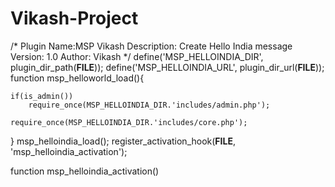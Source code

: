 # Vikash-Project
/*
Plugin Name:MSP Vikash
Description: Create Hello India message
Version: 1.0
Author: Vikash
*/
define('MSP_HELLOINDIA_DIR', plugin_dir_path(__FILE__));
define('MSP_HELLOINDIA_URL', plugin_dir_url(__FILE__));
function msp_helloworld_load(){
		
    if(is_admin())
        require_once(MSP_HELLOINDIA_DIR.'includes/admin.php');
        
    require_once(MSP_HELLOINDIA_DIR.'includes/core.php');
}
msp_helloindia_load();
register_activation_hook(__FILE__, 'msp_helloindia_activation');

function msp_helloindia_activation()
